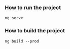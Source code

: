 ### How to run the project

```
ng serve
```

### How to build the project

```
ng build --prod
```
